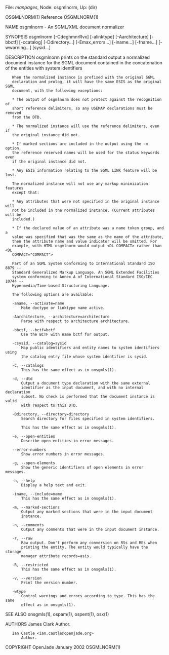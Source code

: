File: *manpages*,  Node: osgmlnorm,  Up: (dir)

OSGMLNORM(1)                       Reference                      OSGMLNORM(1)



NAME
       osgmlnorm - An SGML/XML document normalizer

SYNOPSIS
       osgmlnorm [-CdeghmnrRvx] [-alinktype] [-Aarchitecture] [-bbctf]
                 [-ccatalog] [-Ddirectory...] [-Emax_errors...] [-iname...]
                 [-fname...] [-wwarning...] [sysid...]

DESCRIPTION
       osgmlnorm prints on the standard output a normalized document instance
       for the SGML document contained in the concatenation of the entities
       with system identifiers



       When the normalized instance is prefixed with the original SGML
       declaration and prolog, it will have the same ESIS as the original SGML
       document, with the following exceptions:

       * The output of osgmlnorm does not protect against the recognition of
       short reference delimiters, so any USEMAP declarations must be removed
       from the DTD.

       * The normalized instance will use the reference delimiters, even if
       the original instance did not.

       * If marked sections are included in the output using the -m option,
       the reference reserved names will be used for the status keywords even
       if the original instance did not.

       * Any ESIS information relating to the SGML LINK feature will be lost.

       The normalized instance will not use any markup minimization features
       except that:

       * Any attributes that were not specified in the original instance will
       not be included in the normalized instance. (Current attributes will be
       included.)

       * If the declared value of an attribute was a name token group, and a
       value was specified that was the same as the name of the attribute,
       then the attribute name and value indicator will be omitted. For
       example, with HTML osgmlnorm would output <DL COMPACT> rather than <DL
       COMPACT="COMPACT">

       Part of an SGML System Conforming to International Standard ISO 8879 --
       Standard Generalized Markup Language. An SGML Extended Facilities
       system conforming to Annex A of International Standard ISO/IEC 10744 --
       Hypermedia/Time-based Structuring Language.

       The following options are available:

       -aname, --activate=name
           Make doctype or linktype name active.

       -Aarchitecture, --architecture=architecture
           Parse with respect to architecture architecture.

       -bbctf, --bctf=bctf
           Use the BCTF with name bctf for output.

       -csysid, --catalog=sysid
           Map public identifiers and entity names to system identifiers using
           the catalog entry file whose system identifier is sysid.

       -C, --catalogs
           This has the same effect as in onsgmls(1).

       -d, --dtd
           Output a document type declaration with the same external
           identifier as the input document, and with no internal declaration
           subset. No check is performed that the document instance is valid
           with respect to this DTD.

       -Ddirectory, --directory=directory
           Search directory for files specified in system identifiers.

           This has the same effect as in onsgmls(1).

       -e, --open-entities
           Describe open entities in error messages.

       --error-numbers
           Show error numbers in error messages.

       -g, --open-elements
           Show the generic identifiers of open elements in error messages.

       -h, --help
           Display a help text and exit.

       -iname, --include=name
           This has the same effect as in onsgmls(1).

       -m, --marked-sections
           Output any marked sections that were in the input document
           instance.

       -n, --comments
           Output any comments that were in the input document instance.

       -r, --raw
           Raw output. Don't perform any conversion on RSs and REs when
           printing the entity. The entity would typically have the storage
           manager attribute records=asis.

       -R, --restricted
           This has the same effect as in onsgmls(1).

       -v, --version
           Print the version number.

       -wtype
           Control warnings and errors according to type. This has the same
           effect as in onsgmls(1).

SEE ALSO
       onsgmls(1), ospam(1), ospent(1), osx(1)

AUTHORS
       James Clark
           Author.

       Ian Castle <ian.castle@openjade.org>
           Author.

COPYRIGHT
OpenJade                         January 2002                     OSGMLNORM(1)
